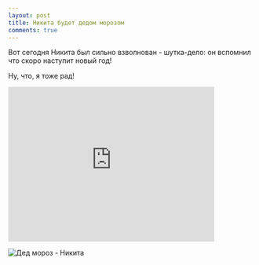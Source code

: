 ```yaml
---
layout: post
title: Никита будет дедом морозом
comments: true 
---
```


Вот сегодня Никита был сильно взволнован - шутка-дело: он вспомнил что скоро наступит новый год!

Ну, что, я тоже рад!


<iframe width="420" height="315" src="https://www.youtube.com/embed/s0xmkIKDBhM" frameborder="0" allowfullscreen></iframe>


![Дед мороз - Никита](http://slavs.org.ua/img/bilini/ded_moroz/03.jpg)


